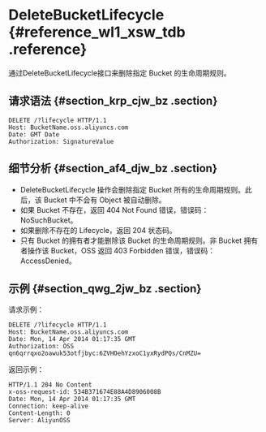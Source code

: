 # DeleteBucketLifecycle {#reference_wl1_xsw_tdb .reference}

通过DeleteBucketLifecycle接口来删除指定 Bucket 的生命周期规则。

## 请求语法 {#section_krp_cjw_bz .section}

```
DELETE /?lifecycle HTTP/1.1
Host: BucketName.oss.aliyuncs.com
Date: GMT Date
Authorization: SignatureValue
```

## 细节分析 {#section_af4_djw_bz .section}

-   DeleteBucketLifecycle 操作会删除指定 Bucket 所有的生命周期规则。此后，该 Bucket 中不会有 Object 被自动删除。
-   如果 Bucket 不存在，返回 404 Not Found 错误，错误码：NoSuchBucket。
-   如果删除不存在的 Lifecycle，返回 204 状态码。
-   只有 Bucket 的拥有者才能删除该 Bucket 的生命周期规则。非 Bucket 拥有者操作该 Bucket，OSS 返回 403 Forbidden 错误，错误码：AccessDenied。

## 示例 {#section_qwg_2jw_bz .section}

请求示例：

```
DELETE /?lifecycle HTTP/1.1
Host: BucketName.oss.aliyuncs.com  
Date: Mon, 14 Apr 2014 01:17:35 GMT
Authorization: OSS qn6qrrqxo2oawuk53otfjbyc:6ZVHOehYzxoC1yxRydPQs/CnMZU=

```

返回示例：

```
HTTP/1.1 204 No Content 
x-oss-request-id: 534B371674E88A4D8906008B
Date: Mon, 14 Apr 2014 01:17:35 GMT
Connection: keep-alive
Content-Length: 0  
Server: AliyunOSS

```

